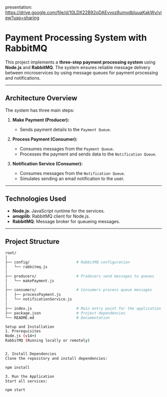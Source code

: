 presentation: https://drive.google.com/file/d/10LDX22B92oDAEvvoz8umvdbIuuaKakWv/view?usp=sharing
# Payment Processing System with RabbitMQ

This project implements a **three-step payment processing system** using **Node.js** and **RabbitMQ**.
The system ensures reliable message delivery between microservices by using message queues for payment 
processing and notifications.

---

## Architecture Overview

The system has three main steps:

1. **Make Payment (Producer):**
   - Sends payment details to the `Payment Queue`.

2. **Process Payment (Consumer):**
   - Consumes messages from the `Payment Queue`.
   - Processes the payment and sends data to the `Notification Queue`.

3. **Notification Service (Consumer):**
   - Consumes messages from the `Notification Queue`.
   - Simulates sending an email notification to the user.

---

## Technologies Used

- **Node.js**: JavaScript runtime for the services.
- **amqplib**: RabbitMQ client for Node.js.
- **RabbitMQ**: Message broker for queueing messages.

---

## Project Structure

```bash
root/
│
├── config/                     # RabbitMQ configuration
│   └── rabbitmq.js             
│
├── producers/                  # Producers send messages to queues
│   └── makePayment.js
│
├── consumers/                  # Consumers process queue messages
│   ├── processPayment.js
│   └── notificationService.js
│
├── index.js                    # Main entry point for the application
├── package.json                # Project dependencies
└── README.md                   # Documentation

Setup and Installation
1. Prerequisites
Node.js (v14+)
RabbitMQ (Running locally or remotely)


2. Install Dependencies
Clone the repository and install dependencies:

npm install

3. Run the Application
Start all services:

npm start
